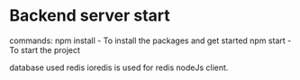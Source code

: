 # Backend server start

commands:
npm install - To install the packages and get started
npm start - To start the project

database used redis
ioredis is used for redis nodeJs client.
